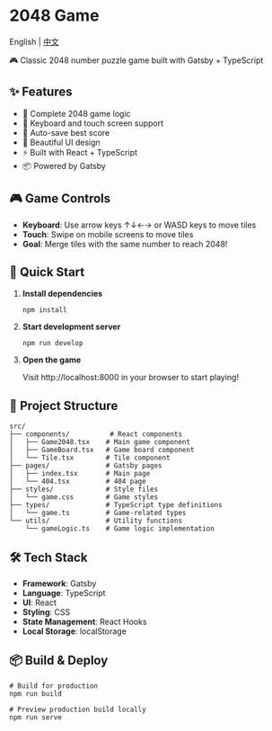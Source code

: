 # 2048 Game

English | [中文](./README.md)

🎮 Classic 2048 number puzzle game built with Gatsby + TypeScript

## ✨ Features

- 🎯 Complete 2048 game logic
- 📱 Keyboard and touch screen support
- 💾 Auto-save best score
- 🎨 Beautiful UI design
- ⚡ Built with React + TypeScript
- 📦 Powered by Gatsby

## 🎮 Game Controls

- **Keyboard**: Use arrow keys ↑↓←→ or WASD keys to move tiles
- **Touch**: Swipe on mobile screens to move tiles
- **Goal**: Merge tiles with the same number to reach 2048!

## 🚀 Quick Start

1. **Install dependencies**

   ```shell
   npm install
   ```

2. **Start development server**

   ```shell
   npm run develop
   ```

3. **Open the game**

   Visit http://localhost:8000 in your browser to start playing!

## 📁 Project Structure

```
src/
├── components/          # React components
│   ├── Game2048.tsx    # Main game component
│   ├── GameBoard.tsx   # Game board component
│   └── Tile.tsx        # Tile component
├── pages/              # Gatsby pages
│   ├── index.tsx       # Main page
│   └── 404.tsx         # 404 page
├── styles/             # Style files
│   └── game.css        # Game styles
├── types/              # TypeScript type definitions
│   └── game.ts         # Game-related types
└── utils/              # Utility functions
    └── gameLogic.ts    # Game logic implementation
```

## 🛠️ Tech Stack

- **Framework**: Gatsby
- **Language**: TypeScript
- **UI**: React
- **Styling**: CSS
- **State Management**: React Hooks
- **Local Storage**: localStorage

## 📦 Build & Deploy

```shell
# Build for production
npm run build

# Preview production build locally
npm run serve
```
